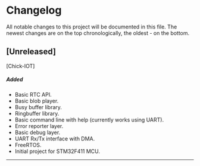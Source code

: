 # Changelog
All notable changes to this project will be documented in this file.
The newest changes are on the top chronologically, the oldest - on the bottom.

## [Unreleased]
[Chick-IOT]
##### Added
- Basic RTC API.
- Basic blob player.
- Busy buffer library.
- Ringbuffer library.
- Basic command line with help (currently works using UART).
- Error reporter layer.
- Basic debug layer.
- UART Rx/Tx interface with DMA.
- FreeRTOS.
- Initial project for STM32F411 MCU.

---